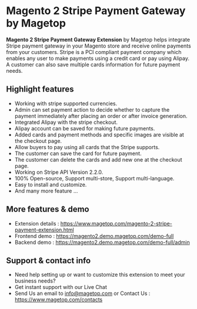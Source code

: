# Magento 2 Stripe Payment Gateway by Magetop

**Magento 2 Stripe Payment Gateway Extension** by Magetop helps integrate Stripe payment gateway in your Magento store and receive online payments from your customers. Stripe is a PCI compliant payment company which enables any user to make payments using a credit card or pay using Alipay. A customer can also save multiple cards information for future payment needs.

## Highlight features

- Working with stripe supported currencies.
- Admin can set payment action to decide whether to capture the payment immediately after placing an order or after invoice generation.
- Integrated Alipay with the stripe checkout.
- Alipay account can be saved for making future payments.
- Added cards and payment methods and specific images are visible at the checkout page.
- Allow buyers to pay using all cards that the Stripe supports.
- The customer can save the card for future payment.
- The customer can delete the cards and add new one at the checkout page.
- Working on Stripe API Version 2.2.0.
- 100% Open-source, Support multi-store, Support multi-language.
- Easy to install and customize.
- And many more feature ...

## More features & demo

- Extension details : https://www.magetop.com/magento-2-stripe-payment-extension.html
- Frontend demo : https://magento2.demo.magetop.com/demo-full
- Backend demo : https://magento2.demo.magetop.com/demo-full/admin

## Support & contact info

- Need help setting up or want to customize this extension to meet your business needs? 
- Get instant support with our Live Chat
- Send Us an email to info@magetop.com or Contact Us : https://www.magetop.com/contacts
